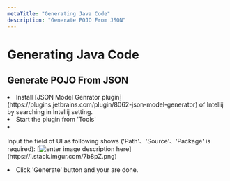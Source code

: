 ```yaml
---
metaTitle: "Generating Java Code"
description: "Generate POJO From JSON"
---
```


# Generating Java Code




## Generate POJO From JSON


<li>
Install [JSON Model Genrator plugin](https://plugins.jetbrains.com/plugin/8062-json-model-generator) of Intellij by searching in Intellij setting.
</li>
<li>
Start the plugin from 'Tools'
</li>
<li>
<p>Input the field of UI as following shows ('Path'、'Source'、'Package' is required):
[<img src="https://i.stack.imgur.com/7b8pZ.png" alt="enter image description here" />](https://i.stack.imgur.com/7b8pZ.png)</p>
</li>
<li>
Click 'Generate' button and your are done.
</li>

